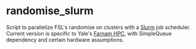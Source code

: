 # randomise_slurm
Script to parallelize FSL's randomise on clusters with a [Slurm](https://slurm.schedmd.com/overview.html) job scheduler. Current version is specific to Yale's [Farnam HPC](https://docs.ycrc.yale.edu/clusters-at-yale/clusters/farnam), with SimpleQueue dependency and certain hardware assumptions.
